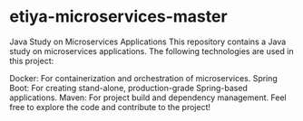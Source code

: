 # etiya-microservices-master
 Java Study on Microservices Applications
This repository contains a Java study on microservices applications. The following technologies are used in this project:

Docker: For containerization and orchestration of microservices.
Spring Boot: For creating stand-alone, production-grade Spring-based applications.
Maven: For project build and dependency management.
Feel free to explore the code and contribute to the project!
